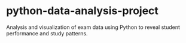 # python-data-analysis-project
Analysis and visualization of exam data using Python to reveal student performance and study patterns.
